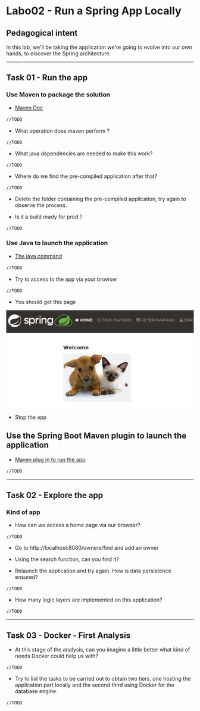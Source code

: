 # Labo02 - Run a Spring App Locally

## Pedagogical intent
In this lab, we'll be taking the application we're going to evolve into our own hands, to discover the Spring architecture.

---

## Task 01 - Run the app

### Use Maven to package the solution

* [Maven Doc](https://maven.apache.org/guides/getting-started/maven-in-five-minutes.html#build-the-project)

```bash
//TODO
```

* What operation does maven perform ?

```
//TODO
```

* What java dependencies are needed to make this work?

```
//TODO
```

* Where do we find the pre-compiled application after that?

```
//TODO
```

* Delete the folder containing the pre-compiled application, try again to observe the process.

* Is it a build ready for prod ?

```
//TODO
```

### Use Java to launch the application

* [The java command](https://docs.oracle.com/en/java/javase/14/docs/specs/man/java.html)

```bash
//TODO
```

* Try to access to the app via your browser

```
//TODO
```

* You should get this page

![Home Page](img/webappSample.JPG)

* Stop the app

## Use the Spring Boot Maven plugin to launch the application

* [Maven plug in to run the app](https://docs.spring.io/spring-boot/docs/current/maven-plugin/reference/htmlsingle/#run)

```bash
//TODO
```

---

## Task 02 - Explore the app

### Kind of app

* How can we access a home page via our browser?

```
//TODO
```

* Go to http://localhost:8080/owners/find and add an owner

* Using the search function, can you find it?

* Relaunch the application and try again. How is data persistence ensured?

```
//TODO
```

* How many logic layers are implemented on this application?

```
//TODO
```

---
## Task 03 - Docker - First Analysis

* At this stage of the analysis, can you imagine a little better what kind of needs Docker could help us with?

```
//TODO
```

* Try to list the tasks to be carried out to obtain two tiers, one hosting the application part locally and the second third using Docker for the database engine.

```
//TODO
```
